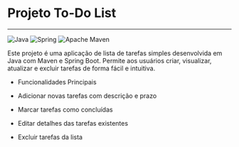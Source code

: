 # Projeto To-Do List
__________________________________
![Java](https://img.shields.io/badge/java-%23ED8B00.svg?style=for-the-badge&logo=openjdk&logoColor=white)
![Spring](https://img.shields.io/badge/spring-%236DB33F.svg?style=for-the-badge&logo=spring&logoColor=white)
![Apache Maven](https://img.shields.io/badge/Apache%20Maven-C71A36?style=for-the-badge&logo=Apache%20Maven&logoColor=white)

Este projeto é uma aplicação de lista de tarefas simples desenvolvida em Java com Maven e Spring Boot. 
Permite aos usuários criar, visualizar, atualizar e excluir tarefas de forma fácil e intuitiva.

- Funcionalidades Principais

- Adicionar novas tarefas com descrição e prazo

- Marcar tarefas como concluídas

- Editar detalhes das tarefas existentes

- Excluir tarefas da lista
